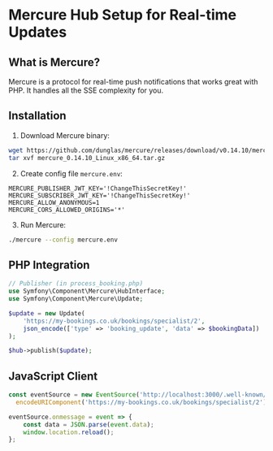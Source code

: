 # Mercure Hub Setup for Real-time Updates

## What is Mercure?
Mercure is a protocol for real-time push notifications that works great with PHP. It handles all the SSE complexity for you.

## Installation

1. Download Mercure binary:
```bash
wget https://github.com/dunglas/mercure/releases/download/v0.14.10/mercure_0.14.10_Linux_x86_64.tar.gz
tar xvf mercure_0.14.10_Linux_x86_64.tar.gz
```

2. Create config file `mercure.env`:
```env
MERCURE_PUBLISHER_JWT_KEY='!ChangeThisSecretKey!'
MERCURE_SUBSCRIBER_JWT_KEY='!ChangeThisSecretKey!'
MERCURE_ALLOW_ANONYMOUS=1
MERCURE_CORS_ALLOWED_ORIGINS='*'
```

3. Run Mercure:
```bash
./mercure --config mercure.env
```

## PHP Integration

```php
// Publisher (in process_booking.php)
use Symfony\Component\Mercure\HubInterface;
use Symfony\Component\Mercure\Update;

$update = new Update(
    'https://my-bookings.co.uk/bookings/specialist/2',
    json_encode(['type' => 'booking_update', 'data' => $bookingData])
);

$hub->publish($update);
```

## JavaScript Client

```javascript
const eventSource = new EventSource('http://localhost:3000/.well-known/mercure?topic=' + 
  encodeURIComponent('https://my-bookings.co.uk/bookings/specialist/2'));

eventSource.onmessage = event => {
    const data = JSON.parse(event.data);
    window.location.reload();
};
```